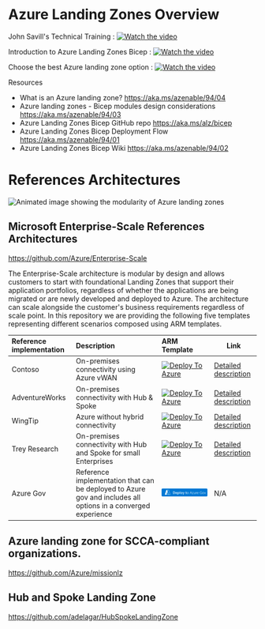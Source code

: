 # Azure Landing Zones Overview
John Savill's Technical Training : [![Watch the video](https://img.youtube.com/vi/mluS8ovuBKg/hqdefault.jpg)](https://youtu.be/mluS8ovuBKg)  

Introduction to Azure Landing Zones Bicep : [![Watch the video](https://img.youtube.com/vi/pZNrH1GOxs/hqdefault.jpg)](https://youtu.be/pZNrH1GOxs)

Choose the best Azure landing zone option : [![Watch the video](https://img.youtube.com/vi/vUVY6j-_n-w/hqdefault.jpg)](https://youtu.be/vUVY6j-_n-w)

Resources 
- What is an Azure landing zone? https://aka.ms/azenable/94/04
- Azure landing zones - Bicep modules design considerations https://aka.ms/azenable/94/03
- Azure Landing Zones Bicep GitHub repo  https://aka.ms/alz/bicep 
- Azure Landing Zones Bicep Deployment Flow https://aka.ms/azenable/94/01 
- Azure Landing Zones Bicep Wiki   https://aka.ms/azenable/94/02 


# References Architectures

![Animated image showing the modularity of Azure landing zones](./docs/wiki/media/ESLZ.gif)

## Microsoft Enterprise-Scale References Architectures

https://github.com/Azure/Enterprise-Scale

The Enterprise-Scale architecture is modular by design and allows customers to start with foundational Landing Zones that support their application portfolios, regardless of whether the applications are being migrated or are newly developed and deployed to Azure. The architecture can scale alongside the customer's business requirements regardless of scale point. In this repository we are providing the following five templates representing different scenarios composed using ARM templates.

| Reference implementation | Description | ARM Template | Link |
|:-------------------------|:-------------|:-------------|------|
| Contoso | On-premises connectivity using Azure vWAN |[![Deploy To Azure](https://learn.microsoft.com/en-us/azure/templates/media/deploy-to-azure.svg)](https://portal.azure.com/#blade/Microsoft_Azure_CreateUIDef/CustomDeploymentBlade/uri/https%3A%2F%2Fraw.githubusercontent.com%2FAzure%2FEnterprise-Scale%2Fmain%2FeslzArm%2FeslzArm.json/uiFormDefinitionUri/https%3A%2F%2Fraw.githubusercontent.com%2FAzure%2FEnterprise-Scale%2Fmain%2FeslzArm%2Feslz-portal.json) | [Detailed description](./docs/reference/contoso/Readme.md) |
| AdventureWorks | On-premises connectivity with Hub & Spoke  |[![Deploy To Azure](https://learn.microsoft.com/en-us/azure/templates/media/deploy-to-azure.svg)](https://portal.azure.com/#blade/Microsoft_Azure_CreateUIDef/CustomDeploymentBlade/uri/https%3A%2F%2Fraw.githubusercontent.com%2FAzure%2FEnterprise-Scale%2Fmain%2FeslzArm%2FeslzArm.json/uiFormDefinitionUri/https%3A%2F%2Fraw.githubusercontent.com%2FAzure%2FEnterprise-Scale%2Fmain%2FeslzArm%2Feslz-portal.json) | [Detailed description](./docs/reference/adventureworks/README.md) |
| WingTip | Azure without hybrid connectivity |[![Deploy To Azure](https://learn.microsoft.com/en-us/azure/templates/media/deploy-to-azure.svg)](https://portal.azure.com/#blade/Microsoft_Azure_CreateUIDef/CustomDeploymentBlade/uri/https%3A%2F%2Fraw.githubusercontent.com%2FAzure%2FEnterprise-Scale%2Fmain%2FeslzArm%2FeslzArm.json/uiFormDefinitionUri/https%3A%2F%2Fraw.githubusercontent.com%2FAzure%2FEnterprise-Scale%2Fmain%2FeslzArm%2Feslz-portal.json) | [Detailed description](./docs/reference/wingtip/README.md) |
| Trey Research | On-premises connectivity with Hub and Spoke for small Enterprises | [![Deploy To Azure](https://learn.microsoft.com/en-us/azure/templates/media/deploy-to-azure.svg)](https://portal.azure.com/#blade/Microsoft_Azure_CreateUIDef/CustomDeploymentBlade/uri/https%3A%2F%2Fraw.githubusercontent.com%2FAzure%2FEnterprise-Scale%2Fmain%2Fdocs%2Freference%2Ftreyresearch%2FarmTemplates%2Fes-lite.json/createUIDefinitionUri/https%3A%2F%2Fraw.githubusercontent.com%2FAzure%2FEnterprise-Scale%2Fmain%2Fdocs%2Freference%2Ftreyresearch%2FarmTemplates%2Fportal-es-lite.json) | [Detailed description](./docs/reference/treyresearch/README.md) |
| Azure Gov | Reference implementation that can be deployed to Azure gov and includes all options in a converged experience | [![Deploy To Azure](https://raw.githubusercontent.com/Azure/azure-quickstart-templates/master/1-CONTRIBUTION-GUIDE/images/deploytoazuregov.svg?sanitize=true)](https://portal.azure.us/#blade/Microsoft_Azure_CreateUIDef/CustomDeploymentBlade/uri/https%3A%2F%2Fraw.githubusercontent.com%2FAzure%2FEnterprise-Scale%2Fmain%2FeslzArm%2FeslzArm.json/uiFormDefinitionUri/https%3A%2F%2Fraw.githubusercontent.com%2FAzure%2FEnterprise-Scale%2Fmain%2FeslzArm%2Ffairfaxeslz-portal.json) | N/A


## Azure landing zone for SCCA-compliant organizations.
https://github.com/Azure/missionlz

## Hub and Spoke Landing Zone 
https://github.com/adelagar/HubSpokeLandingZone
